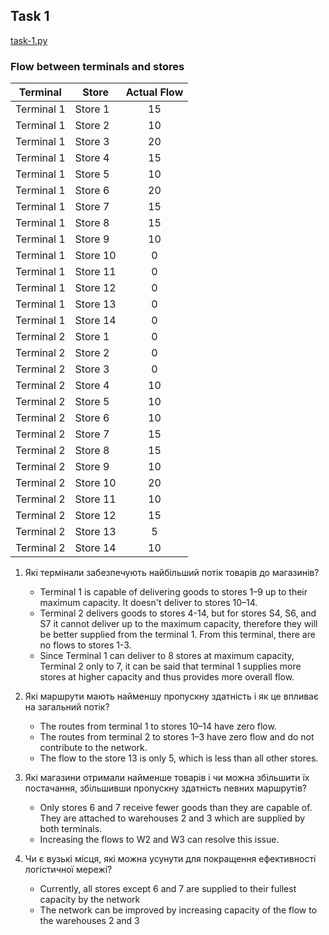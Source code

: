 ## Task 1

[task-1.py](task-1.py)

### Flow between terminals and stores

| Terminal   | Store    | Actual Flow |
|------------|----------|:-----------:|
| Terminal 1 | Store 1  |     15      |
| Terminal 1 | Store 2  |     10      |
| Terminal 1 | Store 3  |     20      |
| Terminal 1 | Store 4  |     15      |
| Terminal 1 | Store 5  |     10      |
| Terminal 1 | Store 6  |     20      |
| Terminal 1 | Store 7  |     15      |
| Terminal 1 | Store 8  |     15      |
| Terminal 1 | Store 9  |     10      |
| Terminal 1 | Store 10 |      0      |
| Terminal 1 | Store 11 |      0      |
| Terminal 1 | Store 12 |      0      |
| Terminal 1 | Store 13 |      0      |
| Terminal 1 | Store 14 |      0      |
| Terminal 2 | Store 1  |      0      |
| Terminal 2 | Store 2  |      0      |
| Terminal 2 | Store 3  |      0      |
| Terminal 2 | Store 4  |     10      |
| Terminal 2 | Store 5  |     10      |
| Terminal 2 | Store 6  |     10      |
| Terminal 2 | Store 7  |     15      |
| Terminal 2 | Store 8  |     15      |
| Terminal 2 | Store 9  |     10      |
| Terminal 2 | Store 10 |     20      |
| Terminal 2 | Store 11 |     10      |
| Terminal 2 | Store 12 |     15      |
| Terminal 2 | Store 13 |      5      |
| Terminal 2 | Store 14 |     10      |

1. Які термінали забезпечують найбільший потік товарів до магазинів?
   - Terminal 1 is capable of delivering goods to stores 1–9 up to their maximum capacity. It doesn't deliver to stores 10–14.
   - Terminal 2 delivers goods to stores 4-14, but for stores S4, S6, and S7 it cannot deliver up to the maximum capacity, therefore they will be better supplied from the terminal 1. From this terminal, there are no flows to stores 1-3.
   - Since Terminal 1 can deliver to 8 stores at maximum capacity, Terminal 2 only to 7, it can be said that terminal 1 supplies more stores at higher capacity and thus provides more overall flow.

2. Які маршрути мають найменшу пропускну здатність і як це впливає на загальний потік?
   - The routes from terminal 1 to stores 10–14 have zero flow.
   - The routes from terminal 2 to stores 1–3 have zero flow and do not contribute to the network.
   - The flow to the store 13 is only 5, which is less than all other stores.

3. Які магазини отримали найменше товарів і чи можна збільшити їх постачання, збільшивши пропускну здатність певних маршрутів?
   - Only stores 6 and 7 receive fewer goods than they are capable of. They are attached to warehouses 2 and 3 which are supplied by both terminals.
   - Increasing the flows to W2 and W3 can resolve this issue.
   
4. Чи є вузькі місця, які можна усунути для покращення ефективності логістичної мережі?
   - Currently, all stores except 6 and 7 are supplied to their fullest capacity by the network
   - The network can be improved by increasing capacity of the flow to the warehouses 2 and 3
